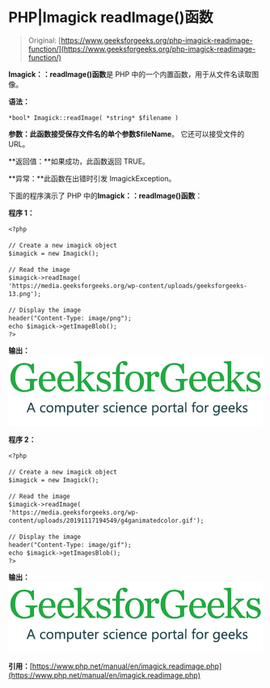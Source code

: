 # PHP|Imagick readImage()函数

> Original: [https://www.geeksforgeeks.org/php-imagick-readimage-function/](https://www.geeksforgeeks.org/php-imagick-readimage-function/)

**Imagick：：readImage()函数**是 PHP 中的一个内置函数，用于从文件名读取图像。

**语法：**

```
*bool* Imagick::readImage( *string* $filename )
```

**参数：**此函数接受保存文件名的单个参数**$fileName**。 它还可以接受文件的 URL。

**返回值：**如果成功，此函数返回 TRUE。

**异常：**此函数在出错时引发 ImagickException。

下面的程序演示了 PHP 中的**Imagick：：readImage()函数**：

**程序 1：**

```
<?php

// Create a new imagick object
$imagick = new Imagick();

// Read the image
$imagick->readImage(
'https://media.geeksforgeeks.org/wp-content/uploads/geeksforgeeks-13.png');

// Display the image
header("Content-Type: image/png");
echo $imagick->getImageBlob();
?>
```

**输出：**
![](img/07c99ec29e7a50fc3ea91a9d4a8d2f31.png)

**程序 2：**

```
<?php

// Create a new imagick object
$imagick = new Imagick();

// Read the image
$imagick->readImage(
'https://media.geeksforgeeks.org/wp-content/uploads/20191117194549/g4ganimatedcolor.gif');

// Display the image
header("Content-Type: image/gif");
echo $imagick->getImagesBlob();
?>
```

**输出：**
![](img/df7e9c5957f2cb509bf9afaa1f0bbbfd.png)

**引用：**[https://www.php.net/manual/en/imagick.readimage.php](https://www.php.net/manual/en/imagick.readimage.php)